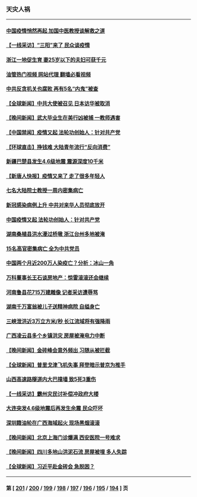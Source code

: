 ### 天灾人祸
---
#### [中国疫情悄然再起 加国中医教授谈解救之道](../../pages/ncid280/n14063324.md?08300045) 
#### [【一线采访】“三阳”来了 民众谈疫情](../../pages/ncid280/n14063062.md?08300045) 
#### [浙江一地促生育 妻25岁以下的夫妇可获千元](../../pages/ncid280/n14063281.md?08300045) 
#### [油管热门视频 网站代理 翻墙必看视频](http://138.2.39.72:81/youtube.html?epic-marker?08300045)
#### [中共反贪机关也腐败 再有5名“内鬼”被查](../../pages/ncid280/n14061627.md?08300045) 
#### [【全球新闻】中共大使被召见 日本访华被取消](../../pages/ncid280/n14063209.md?08300045) 
#### [【晚间新闻】武大毕业生在美行凶被捕 一教师遇害](../../pages/ncid280/n14063212.md?08300045) 
#### [【中国禁闻】疫情又起 法轮功创始人：针对共产党](../../pages/ncid280/n14063214.md?08300045) 
#### [【环球直击】挣钱难 大陆青年流行“反向消费”](../../pages/ncid280/n14063213.md?08300045) 
#### [新疆巴楚县发生4.6级地震 震源深度10千米](../../pages/ncid280/n14063210.md?08300045) 
#### [【新唐人快报】疫情又来了 走了很多年轻人](../../pages/ncid280/n14062953.md?08300045) 
#### [七名大陆院士教授一周内密集病亡](../../pages/ncid280/n14062915.md?08300045) 
#### [新冠感染病例上升 中共对来华人员彻底放开](../../pages/ncid280/n14062650.md?08300045) 
#### [中国疫情又起 法轮功创始人：针对共产党](../../pages/ncid280/n14062148.md?08300045) 
#### [湖南桑植县洪水漫过桥墩 浙江台州多地被淹](../../pages/ncid280/n14062376.md?08300045) 
#### [15名高官密集病亡 全为中共党员](../../pages/ncid280/n14061993.md?08300045) 
#### [中国两个月近200万人染疫亡？分析：冰山一角](../../pages/ncid280/n14061593.md?08300045) 
#### [万科董事长王石谈房地产：惊雷滚滚还会继续](../../pages/ncid280/n14061587.md?08300045) 
#### [河南鲁县花715万建雕像 记者采访遭辱骂](../../pages/ncid280/n14061515.md?08300045) 
#### [湖南千万富翁被儿子送精神病院 自缢身亡](../../pages/ncid280/n14061109.md?08300045) 
#### [三峡泄洪近3万立方米/秒 长江流域将有强降雨](../../pages/ncid280/n14060810.md?08300045) 
#### [广西凌云县多个乡镇洪灾 房屋被淹电力中断](../../pages/ncid280/n14060230.md?08300045) 
#### [【晚间新闻】金砖峰会意外频出 习随从被拦截](../../pages/ncid280/n14060182.md?08300045) 
#### [【全球新闻】普里戈津飞机失事 拜登暗示普京为推手](../../pages/ncid280/n14060183.md?08300045) 
#### [山西高速路隧道内大巴撞墙 致5死3重伤](../../pages/ncid280/n14059976.md?08300045) 
#### [【一线采访】霸州灾民讨补偿冲政府大楼](../../pages/ncid280/n14059854.md?08300045) 
#### [大连突发4.6级地震后再发生余震 民众吓坏](../../pages/ncid280/n14059515.md?08300045) 
#### [深圳籍油轮在广西海域起火 现场黑烟滚滚](../../pages/ncid280/n14059478.md?08300045) 
#### [【晚间新闻】北京上海门诊爆满 西安医院一号难求](../../pages/ncid280/n14059443.md?08300045) 
#### [【晚间新闻】四川多地山洪泥石流 房屋被埋 多人失踪](../../pages/ncid280/n14058665.md?08300045) 
#### [【全球新闻】习近平赴金砖会 急脱困？](../../pages/ncid280/n14058666.md?08300045) 

---
#### 第 [ [201](./201.md?08300045) / [200](./200.md?08300045) / [199](./199.md?08300045) / [198](./198.md?08300045) / [197](./197.md?08300045) / [196](./196.md?08300045) / [195](./195.md?08300045) / [194](./194.md?08300045) ] 页
